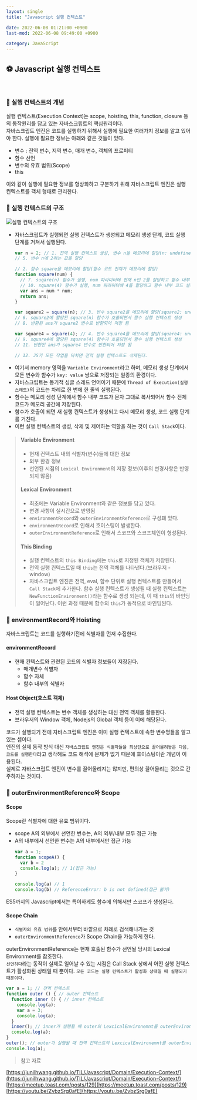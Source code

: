 ```yaml
---
layout: single
title: "Javascript 실행 컨텍스트"

date: 2022-06-08 01:21:00 +0900
last-mod: 2022-06-08 09:49:00 +0900

category: JavaScript
---
```

## ⚽ Javascript 실행 컨텍스트
<br>

### 📌 실행 컨텍스트의 개념
실행 컨텍스트(Execution Context)는 scope, hoisting, this, function, closure 등의 동작원리를 담고 있는 자바스크립트의 핵심원리이다.<br>
자바스크립트 엔진은 코드를 실행하기 위해서 실행에 필요한 여러가지 정보를 알고 있어야 한다. 실행에 필요한 정보는 아래와 같은 것들이 있다.
* 변수 : 전역 변수, 지역 변수, 매개 변수, 객체의 프로퍼티
* 함수 선언
* 변수의 유효 범위(Scope)
* this

이와 같이 실행에 필요한 정보를 형상화하고 구분하기 위해 자바스크립트 엔진은 실행 컨텍스트를 객체 형태로 관리한다.


### 📌 실행 컨텍스트의 구조

![실행 컨텍스트의 구조](https://user-images.githubusercontent.com/89335307/172319605-0597ea4f-e1c5-48a0-8be1-4c31a6550c52.png)

* 자바스크립트가 실행되면 실행 컨텍스트가 생성되고 메모리 생성 단계, 코드 실행 단계를 거쳐서 실행된다.
  ```javascript
  var n = 2; // 1. 전역 실행 컨텍스트 생성, 변수 n을 메모리에 할당(n: undefined)
  // 5. 변수 n에 2라는 값을 할당

  // 2. 함수 square을 메모리에 할당(함수 코드 전체가 메모리에 할당)
  function square(num) {
    // 7. suqare(n) 함수가 실행, num 파라미터에 현재 n인 2를 할당하고 함수 내부 코드 실행 완료 후 함수 실행 컨텍스트 삭제
    // 10. square(4) 함수가 실행, num 파라미터에 4를 할당하고 함수 내부 코드 실행 완료 후 함수 실행 컨텍스트 삭제
    var ans = num * num;
    return ans;
  }

  var square2 = square(n); // 3. 변수 square2를 메모리에 할당(square2: undefined)
  // 6. square2에 할당된 square(n) 함수가 호출되면서 함수 실행 컨텍스트 생성
  // 8. 반환된 ans가 square2 변수로 반환되어 저장 됨

  var square4 = square(4); // 4. 변수 square4를 메모리에 할당(square4: undefined)
  // 9. square4에 할당된 square(4) 함수가 호출되면서 함수 실행 컨텍스트 생성
  // 11. 반환된 ans가 square4 변수로 반환되어 저장 됨

  // 12. JS가 모든 작업을 마치면 전역 실행 컨텍스트도 삭제된다.
  ```
* 여기서 memory 영역을 `Variable Environment`라고 하며, 메모리 생성 단계에서 모든 변수와 함수가 `key: value` 쌍으로 저장되는 일종의 환경이다.
* 자바스크립트는 동기적 싱글 스레드 언어이기 때문에 `Thread of Execution(실행 스레드)`의 코드는 차례로 한 번에 한 줄씩 실행된다.
* 함수는 메모리 생성 단계에서 함수 내부 코드가 문자 그대로 복사되어서 함수 전체 코드가 메모리 공간에 저장된다.
* 함수가 호출이 되면 새 실행 컨텍스트가 생성되고 다시 메모리 생성, 코드 실행 단계를 거친다.
* 이런 실행 컨텍스트의 생성, 삭제 및 제어하는 역할을 하는 것이 `Call Stack`이다.

> #### Variable Environment
> * 현재 컨텍스트 내의 식별자(변수)들에 대한 정보
> * 외부 환경 정보
> * 선언된 시점의 `Lexical Environment`의 저장 정보(이후의 변경사항은 반영되지 않음)
> #### Lexical Environment
> * 최초에는 Variable Environment와 같은 정보를 담고 있다.
> * 변경 사항이 실시간으로 반영됨
> * `environmentRecord`와 `outerEnvironmentReference`로 구성돼 있다.
> * `environmentRecord`로 인해서 호이스팅이 발생한다.
> * `outerEnvironmentReference`로 인해서 스코프와 스코프체인이 형성된다.
> #### This Binding
> * 실행 컨텍스트의 `this Binding`에는 `this`로 지정된 객체가 저장된다.
> * 전역 실행 컨텍스트일 때 `this`는 전역 객체를 나타낸다.(브라우저 - window)
> * 자바스크립트 엔진은 전역, eval, 함수 단위로 실행 컨텍스트를 만들어서 `Call Stack`에 추가한다. 함수 실행 컨텍스트가 생성될 때 실행 컨텍스트는 `NewFunctionEnvironment()`라는 함수로 생성 되는데, 이 때 `this`의 바인딩이 일어난다. 이런 과정 때문에 함수의 `this`가 동적으로 바인딩된다.

### 📌 environmentRecord와 Hoisting
자바스크립트는 코드를 실행하기전에 식별자를 먼저 수집한다.
#### environmentRecord
* 현재 컨텍스트와 관련된 코드의 식별자 정보들이 저장된다.
  * 매개변수 식별자
  * 함수 자체
  * 함수 내부의 식별자

#### Host Object(호스트 객체)
* 전역 실행 컨텍스트는 변수 객체를 생성하는 대신 전역 객체를 활용한다.
* 브라우저의 Window 객체, Nodejs의 Global 객체 등이 이에 해당된다.

코드가 실행되기 전에 자바스크립트 엔진은 이미 실행 컨텍스트에 속한 변수명들을 알고 있는 셈이다.
<br>
엔진의 실제 동작 방식 대신 `자바스크립트 엔진은 식별자들을 최상단으로 끌어올려놓은 다음, 코드를 실행한다`라고 생각해도 코드 해석에 문제가 없기 때문에 호이스팅이란 개념이 이용된다.
<br>
실제로 자바스크립트 엔진이 변수를 끌어올리지는 않지만, 편의상 끌어올리는 것으로 간주하자는 것이다.

### 📌 outerEnvironmentReference와 Scope
#### Scope
Scope란 식별자에 대한 유효 범위이다.
* scope A의 외부에서 선언한 변수는, A의 외부/내부 모두 접근 가능
* A의 내부에서 선언한 변수는 A의 내부에서만 접근 가능
  ```javascript
  var a = 1;
  function scopeA() {
    var b = 2
    console.log(a); // 1(접근 가능)
  }

  console.log(a) // 1
  console.log(b) // ReferenceError: b is not defined(접근 불가)
  ```

ES5까지의 Javascript에서는 특이하게도 함수에 의해서만 스코프가 생성된다.

#### Scope Chain
* `식별자의 유효 범위`를 안에서부터 바깥으로 차례로 검색해나가는 것
* `outerEnvironmentReference`가 Scope Chain을 가능하게 한다.

outerEnvironmentReference는 현재 호출된 함수가 선언될 당시의 Lexical Environment를 참조한다.
<br>
`선언하다`라는 동작이 실제로 일어날 수 있는 시점은 Call Stack 상에서 어떤 실행 컨텍스트가 활성화된 상태일 때 뿐이다. `모든 코드는 실행 컨텍스트가 활성화 상태일 때 실행되기 때문이다.`

```javascript
var a = 1; // 전역 컨텍스트
function outer () { // outer 컨텍스트
  function inner () { // inner 컨텍스트
    console.log(a);
    var a = 3;
    console.log(a);
  }
  inner(); // inner가 실행될 때 outer의 LexcicalEnvironemnt를 outerEnvironmentReference로 참조한다.
  console.log(a);
}
outer(); // outer가 실행될 때 전역 컨텍스트의 LexcicalEnvironemnt를 outerEnvironmentReference로 참조한다.
console.log(a);
```

> 참고 자료

[https://junilhwang.github.io/TIL/Javascript/Domain/Execution-Context/](https://junilhwang.github.io/TIL/Javascript/Domain/Execution-Context/)
<br>
[https://meetup.toast.com/posts/129](https://meetup.toast.com/posts/129)
<br>
[https://youtu.be/ZvbzSrg0afE](https://youtu.be/ZvbzSrg0afE)